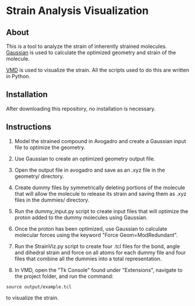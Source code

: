 # Strain Analysis Visualization

## About

This is a tool to analyze the strain of inherently strained molecules. 
[Gaussian](http://gaussian.com/glossary/g09/) is used to calculate the 
optimized geometry and strain of the molecule. 

[VMD](https://www.ks.uiuc.edu/Research/vmd/) is used to visualize the 
strain. All the scripts used to do this are written in Python. 

## Installation

After downloading this repository, no installation is necessary.

## Instructions

1. Model the strained compound in Avogadro and create a Gaussian 
input file to optimize the geometry.

2. Use Gaussian to create an optimized geometry output file.

3. Open the output file in avogadro and save as an .xyz file in the 
geometry/ directory.

4. Create dummy files by symmetrically deleting portions of the molecule 
that will allow the molecule to release its strain and saving them as .xyz 
files in the dummies/ directory.

5. Run the dummy_input.py script to create input files that will optimize 
the proton added to the dummy molecules using Gaussian.

6. Once the proton has been optimized, use Gaussian to calculate molecular 
forces using the keyword "Force Geom=ModRedundant".

7. Run the StrainViz.py script to create four .tcl files for the bond, angle 
and dihedral strain and force on all atoms for each dummy file and four files 
that combine all the dummies into a total representation.

8. In VMD, open the "Tk Console" found under "Extensions", navigate to the 
project folder, and run the command:
```
source output/example.tcl
```
to visualize the strain.
